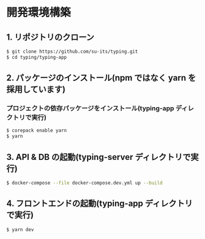 # 開発環境構築

## 1. リポジトリのクローン

```bash
$ git clone https://github.com/su-its/typing.git
$ cd typing/typing-app
```

## 2. パッケージのインストール(npm ではなく yarn を採用しています)

### プロジェクトの依存パッケージをインストール(typing-app ディレクトリで実行)

```bash
$ corepack enable yarn
$ yarn
```

## 3. API & DB の起動(typing-server ディレクトリで実行)

```bash
$ docker-compose --file docker-compose.dev.yml up --build
```

## 4. フロントエンドの起動(typing-app ディレクトリで実行)

```bash
$ yarn dev
```
